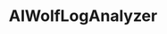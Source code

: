 ---
title: AIWolfLogAnalyzer
description: 人狼知能大会自然言語部門向けのログファイルを解析することを助けるプログラムです。
lang: Python3
GitHub: https://github.com/aiwolfdial/AIWolfLogAnalyzer
page: /research
---